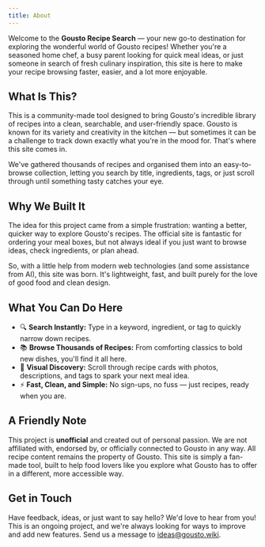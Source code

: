 ```yaml
---
title: About
---
```


Welcome to the **Gousto Recipe Search** &mdash; your new go-to destination for exploring the wonderful world of Gousto recipes! Whether you're a seasoned home chef, a busy parent looking for quick meal ideas, or just someone in search of fresh culinary inspiration, this site is here to make your recipe browsing faster, easier, and a lot more enjoyable.

## What Is This?  

This is a community-made tool designed to bring Gousto's incredible library of recipes into a clean, searchable, and user-friendly space. Gousto is known for its variety and creativity in the kitchen &mdash; but sometimes it can be a challenge to track down exactly what you're in the mood for. That's where this site comes in.

We've gathered thousands of recipes and organised them into an easy-to-browse collection, letting you search by title, ingredients, tags, or just scroll through until something tasty catches your eye.

## Why We Built It  

The idea for this project came from a simple frustration: wanting a better, quicker way to explore Gousto's recipes. The official site is fantastic for ordering your meal boxes, but not always ideal if you just want to browse ideas, check ingredients, or plan ahead.

So, with a little help from modern web technologies (and some assistance from AI), this site was born. It's lightweight, fast, and built purely for the love of good food and clean design.

## What You Can Do Here  

- 🔍 **Search Instantly:** Type in a keyword, ingredient, or tag to quickly narrow down recipes.  
- 📚 **Browse Thousands of Recipes:** From comforting classics to bold new dishes, you'll find it all here.  
- 📸 **Visual Discovery:** Scroll through recipe cards with photos, descriptions, and tags to spark your next meal idea.  
- ⚡ **Fast, Clean, and Simple:** No sign-ups, no fuss &mdash; just recipes, ready when you are.

## A Friendly Note  

This project is **unofficial** and created out of personal passion. We are not affiliated with, endorsed by, or officially connected to Gousto in any way. All recipe content remains the property of Gousto. This site is simply a fan-made tool, built to help food lovers like you explore what Gousto has to offer in a different, more accessible way.

## Get in Touch  

Have feedback, ideas, or just want to say hello? We'd love to hear from you! This is an ongoing project, and we're always looking for ways to improve and add new features. Send us a message to [ideas@gousto.wiki](mailto:ideas@gousto.wiki).
